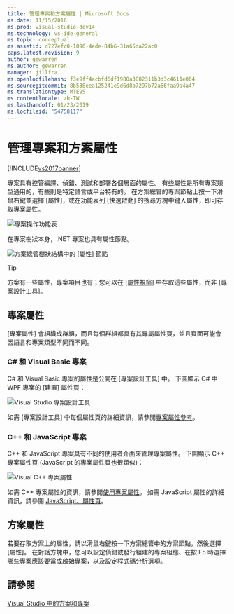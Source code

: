 ```yaml
---
title: 管理專案和方案屬性 | Microsoft Docs
ms.date: 11/15/2016
ms.prod: visual-studio-dev14
ms.technology: vs-ide-general
ms.topic: conceptual
ms.assetid: d727efc0-1096-4ede-84b6-31a65da22ac0
caps.latest.revision: 9
author: gewarren
ms.author: gewarren
manager: jillfra
ms.openlocfilehash: f3e9ff4acbfd6df1980a3882311b3d3c4611e064
ms.sourcegitcommit: 8b538eea125241e9d6d8b7297b72a66faa9a4a47
ms.translationtype: MTE95
ms.contentlocale: zh-TW
ms.lasthandoff: 01/23/2019
ms.locfileid: "54758117"
---
```

# <a name="managing-project-and-solution-properties"></a>管理專案和方案屬性
[!INCLUDE[vs2017banner](../includes/vs2017banner.md)]

專案具有控管編譯、偵錯、測試和部署各個層面的屬性。 有些屬性是所有專案類型通用的，有些則是特定語言或平台特有的。 在方案總管的專案節點上按一下滑鼠右鍵並選擇 [屬性]，或在功能表列 [快速啟動] 的搜尋方塊中鍵入屬性，即可存取專案屬性。  
  
 ![專案操作功能表](../ide/media/vs2015-proj-prop-menu.gif "vs2015_proj_prop_menu")  
  
 在專案樹狀本身，.NET 專案也具有屬性節點。  
  
 ![方案總管樹狀結構中的 [屬性] 節點](../ide/media/vs2015-props-se.png "VS2015_Props_SE")  
  
> [!TIP]
>  方案有一些屬性，專案項目也有；您可以在 [[屬性視窗]](../ide/reference/properties-window.md) 中存取這些屬性，而非 [專案設計工具]。  
  
## <a name="project-properties"></a>專案屬性  
 [專案屬性] 會組織成群組，而且每個群組都具有其專屬屬性頁，並且頁面可能會因語言和專案類型不同而不同。  
  
### <a name="c-and-visual-basic-projects"></a>C# 和 Visual Basic 專案  
 C# 和 Visual Basic 專案的屬性是公開在 [專案設計工具] 中。 下圖顯示 C# 中 WPF 專案的 [建置] 屬性頁：  
  
 ![Visual Studio 專案設計工具](../ide/media/vs2015-proppage-build.png "VS2015_PropPage_Build")  
  
 如需 [專案設計工具] 中每個屬性頁的詳細資訊，請參閱[專案屬性參考](../ide/reference/project-properties-reference.md)。  
  
### <a name="c-and-javascript-projects"></a>C++ 和 JavaScript 專案  
 C++ 和 JavaScript 專案具有不同的使用者介面來管理專案屬性。 下圖顯示 C++ 專案屬性頁 (JavaScript 的專案屬性頁也很類似)：  
  
 ![Visual C&#43;&#43; 專案屬性](../ide/media/vs2015-projprops-cpp.png "VS2015_ProjProps_cpp")  
  
 如需 C++ 專案屬性的資訊，請參閱[使用專案屬性](http://msdn.microsoft.com/library/9b0d6f8b-7d4e-4e61-aa75-7d14944816cd)。 如需 JavaScript 屬性的詳細資訊，請參閱 [JavaScript、屬性頁](../ide/reference/property-pages-javascript.md)。  
  
## <a name="solution-properties"></a>方案屬性  
 若要存取方案上的屬性，請以滑鼠右鍵按一下方案總管中的方案節點，然後選擇 [屬性]。 在對話方塊中，您可以設定偵錯或發行組建的專案組態、在按 F5 時選擇哪些專案應該要當成啟始專案，以及設定程式碼分析選項。  
  
## <a name="see-also"></a>請參閱  
 [Visual Studio 中的方案和專案](../ide/solutions-and-projects-in-visual-studio.md)
